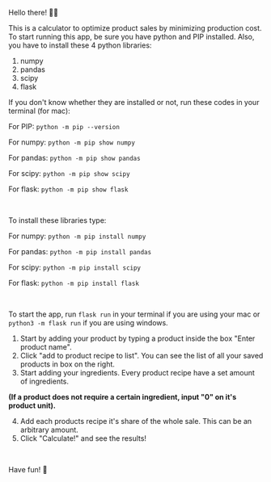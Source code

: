 Hello there! ✋🏻

This is a calculator to optimize product sales by minimizing production cost. To start running this app, be sure you have python and PIP installed. Also, you have to install these 4 python libraries:
1. numpy
2. pandas
3. scipy
4. flask


If you don't know whether they are installed or not, run these codes in your terminal (for mac):

For PIP: `python -m pip --version`

For numpy: `python -m pip show numpy`

For pandas: `python -m pip show pandas`

For scipy: `python -m pip show scipy`

For flask: `python -m pip show flask`

<br> 

To install these libraries type:

For numpy: `python -m pip install numpy`

For pandas: `python -m pip install pandas`

For scipy: `python -m pip install scipy`

For flask: `python -m pip install flask`

<br>

To start the app, run `flask run` in your terminal if you are using your mac or `python3 -m flask run` if you are using windows.
1. Start by adding your product by typing a product inside the box "Enter product name".
2. Click "add to product recipe to list". You can see the list of all your saved products in box on the right.
3. Start adding your ingredients. Every product recipe have a set amount of ingredients. 

**(If a product does not require a certain ingredient, input "0" on it's product unit).**

4. Add each products recipe it's share of the whole sale. This can be an arbitrary amount. 
5. Click "Calculate!" and see the results!

<br>

Have fun! 🥳
